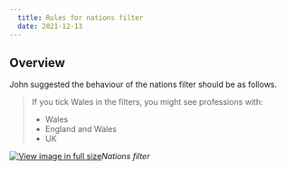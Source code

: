 ```yaml
---
  title: Rules for nations filter
  date: 2021-12-13
---
```


## Overview 

John suggested the behaviour of the nations filter should be as follows.

> If you tick Wales in the filters, you might see professions with:
> * Wales
> * England and Wales
> * UK

[![View image in full size](01.png)](01.png)*Nations filter*
